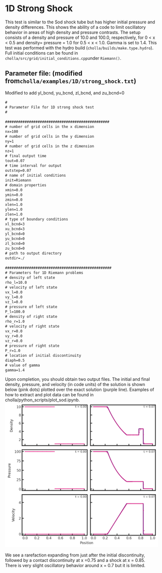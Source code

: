 # 1D Strong Shock
This test is similar to the Sod shock tube but has higher initial pressure and density differences. This shows the ability of a code to limit oscillatory behavior in areas of high density and pressure contrasts. The setup consists of a density and pressure of 10.0 and 100.0, respectively, for 0 \< x \< 0.5 and density= pressure = 1.0 for 0.5 \< x \< 1.0. Gamma is set to 1.4. This test was performed with the hydro build (`cholla/builds/make.type.hydro`). Full initial conditions can be found in `cholla/src/grid/initial_conditions.cpp`under `Riemann()`. 

## Parameter file: (modified from`cholla/examples/1D/strong_shock.txt`)
Modified to add yl_bcnd, yu_bcnd, zl_bcnd, and zu_bcnd=0
```
#
# Parameter File for 1D strong shock test
#

################################################
# number of grid cells in the x dimension
nx=100
# number of grid cells in the y dimension
ny=1
# number of grid cells in the z dimension
nz=1
# final output time
tout=0.07
# time interval for output
outstep=0.07
# name of initial conditions
init=Riemann
# domain properties
xmin=0.0
ymin=0.0
zmin=0.0
xlen=1.0
ylen=1.0
zlen=1.0
# type of boundary conditions
xl_bcnd=3
xu_bcnd=3
yl_bcnd=0
yu_bcnd=0
zl_bcnd=0
zu_bcnd=0
# path to output directory
outdir=./

#################################################
# Parameters for 1D Riemann problems
# density of left state
rho_l=10.0
# velocity of left state
vx_l=0.0
vy_l=0.0
vz_l=0.0
# pressure of left state
P_l=100.0
# density of right state
rho_r=1.0
# velocity of right state
vx_r=0.0
vy_r=0.0
vz_r=0.0
# pressure of right state
P_r=1.0
# location of initial discontinuity
diaph=0.5
# value of gamma
gamma=1.4
```
Upon completion, you should obtain two output files.  The initial and final density, pressure, and velocity (in code units) of the solution is shown below (pink dots) plotted over the exact solution (purple line). Examples of how to extract and plot data can be found in cholla/python_scripts/plot_sod.ipynb.  
<img src="./images/1dstrong-shock_6panel_density_pressure.png" alt="Three rows of two scatter plots side by side.  The first row shows density vs x position, with the leftmost plot showing the initial and the rightmost the final. The second and third rows are the same for pressure and velocity, respectively. In all rows, the first plot has the text 't = 0.00' in the upper right corner while the second plot has the text 't = 0.07' in the upper right corner. The plots of the first column are shown with pink dots while the plots of the second column have pink dots plotted over a purple line. In all cases, the pink dots match the shape of the purple line, albeit imperfectly. The initial density plot shows a value of 10.0 for x between 0.0 and 0.5 and a value of 1.0 elsewhere. The final density plot shows a value of 10.0 remain constant until x = 0.2, at which it decreases to a value of 3 by x = 0.55. Here it remains approximately constant until x = 0.75, where it spikes to a value of 5 by x = 0.8 cells. At x = 0.85 it drops discontinuously to a value of 0.5, where it remains for the last 0.15 in x. The initial pressure plot shows a value of 100 for x between 0 and 0.5 and a value of 1.0 elsewhere. The final pressure plot shows a value of 100 until x = 0.2. Here it gradually decreases to a value of 20 at x = 0.55, where it remains constant until x = 0.85. It abruptly drops to almost zero and stays there for the remaining 0.15 in x. The initial velocity plot shows a value of zero for all x. The final velocity plot shows a value of zero from x = 0.0 to x = 0.2, where it begins to increase to a value of 4 by x = 0.55. It remains at 4 until x = 0.8, where it drops back to a value of zero." width="1200" />  

We see a rarefaction expanding from just after the initial discontinuity, followed by a contact discontinuity at x =0.75 and a shock at x = 0.85. There is very slight oscillatory behavior around x = 0.7 but it is limited.
